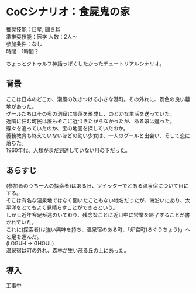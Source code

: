 # CoCシナリオ：食屍鬼の家

推奨技能：目星, 聞き耳  
準推奨技能：医学
人数：2人～  
参加条件：なし  
時間：1時間？

ちょっとクトゥルフ神話っぽくしたかったチュートリアルシナリオ。  

## 背景

ここは日本のどこか、潮風の吹きつける小さな港町。その外れに、景色の良い墓地があった。  
グールたちはその奥の洞窟に集落を形成し、のどかな生活を送っていた。  
近隣に住む町民は誰もそこに近づきたがらなかったが、ある娘は違った。  
蝶々を追っていたのか、宝の地図を探していたのか。  
義務教育も終えていないほどの幼い少女は、一人のグールと出会い、そして恋に落ちた。  
1960年代、人類がまだ到達していない月の下だった。

## あらすじ

(参加者のうち一人の探索者)はある日、ツイッターでとある温泉宿について目にする。  
そこは有名な温泉地ではなく聞いたこともない地名だったが、海沿いにあり、太平洋をとてもよく見晴らすことができるという。  
しかし近年客足が遠のいており、残念なことに近日中に営業を終了することが書かれていた。  
これに(探索者)は強い興味を持ち、温泉宿のある町、「炉宮町(ろぐうちょう)」へと足を運んだ。  
(LOGUH -> GHOUL)  
温泉宿は町の外れ、森林が生い茂る丘の上にあった。  

## 導入

工事中
